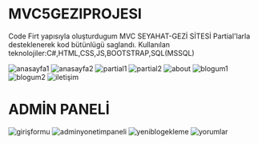 # MVC5GEZIPROJESI
 Code Firt yapısıyla oluşturdugum MVC SEYAHAT-GEZİ SİTESİ
 Partial'larla desteklenerek kod bütünlügü saglandı.
 Kullanılan teknolojiler:C#,HTML,CSS,JS,BOOTSTRAP,SQL(MSSQL)
 
![anasayfa1](https://github.com/paladinxsweet/MVC5GEZIPROJESI/assets/94048854/36109a88-9634-40cb-a7fd-e7e1d95ec062)
![anasayfa2](https://github.com/paladinxsweet/MVC5GEZIPROJESI/assets/94048854/d161cec5-c8a7-43ec-ae1f-277c20220c9e)
![partial1](https://github.com/paladinxsweet/MVC5GEZIPROJESI/assets/94048854/91d3d715-206c-494c-86e6-b61a81a11fa2)
![partial2](https://github.com/paladinxsweet/MVC5GEZIPROJESI/assets/94048854/c02aa352-c154-41d2-a61f-f77f8c509002)
![about](https://github.com/paladinxsweet/MVC5GEZIPROJESI/assets/94048854/43e6a770-14e9-464b-9ec4-82cc116ae166)
![blogum1](https://github.com/paladinxsweet/MVC5GEZIPROJESI/assets/94048854/f37a1933-c61f-4c72-b816-621f62d6608c)
![blogum2](https://github.com/paladinxsweet/MVC5GEZIPROJESI/assets/94048854/79e18cc1-0141-4865-a9b5-1da7b28425c9)
![iletişim](https://github.com/paladinxsweet/MVC5GEZIPROJESI/assets/94048854/d69f665c-6fc3-4af1-ae26-a0990dd7af41)
 # ADMİN PANELİ
![girişformu](https://github.com/paladinxsweet/MVC5GEZIPROJESI/assets/94048854/72956774-cb3c-41db-9990-406dec874e35)
![adminyonetimpaneli](https://github.com/paladinxsweet/MVC5GEZIPROJESI/assets/94048854/05dfe445-8272-4986-b6f9-a56084a29e9a)
![yeniblogekleme](https://github.com/paladinxsweet/MVC5GEZIPROJESI/assets/94048854/c7c210c0-29bf-4068-944d-869b34ad8635)
![yorumlar](https://github.com/paladinxsweet/MVC5GEZIPROJESI/assets/94048854/2f50ffc7-c5e7-44c0-9931-7d3ce91a56cc)
